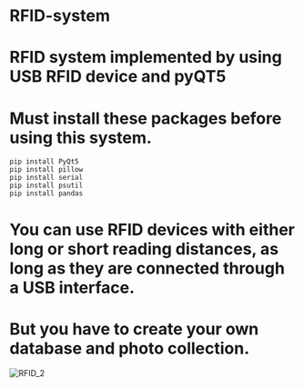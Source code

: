# RFID-system
# RFID system implemented by using USB RFID device and pyQT5

# Must install these packages before using this system.
```
pip install PyQt5
pip install pillow
pip install serial
pip install psutil
pip install pandas
```

# You can use RFID devices with either long or short reading distances, as long as they are connected through a USB interface.
# But you have to create your own database and photo collection.


![RFID_2](https://user-images.githubusercontent.com/46851653/230574295-d5826d03-a14d-4738-b0a8-557a6aad908e.png)
